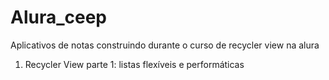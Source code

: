 # Alura_ceep
Aplicativos de notas construindo durante o curso de recycler view na alura

  1. Recycler View parte 1: listas flexíveis e performáticas
